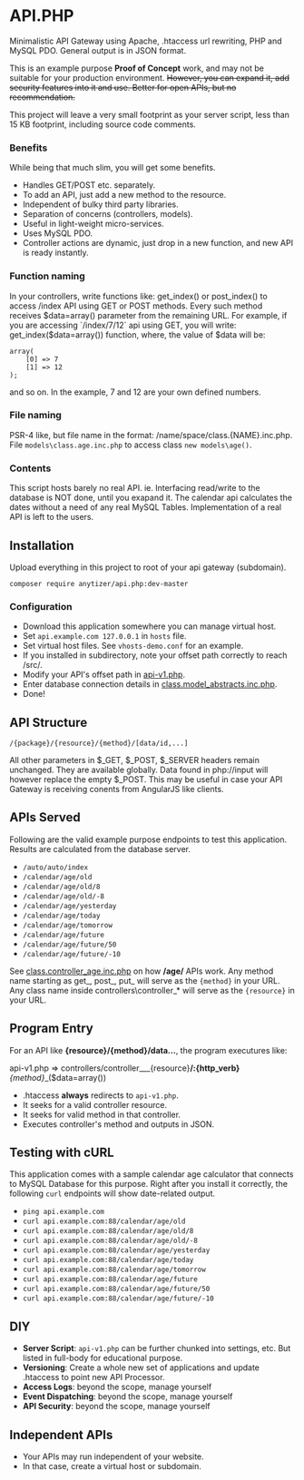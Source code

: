 # API.PHP

Minimalistic API Gateway using Apache, .htaccess url rewriting, PHP and MySQL PDO. General output is in JSON format.

This is an example purpose __Proof of Concept__ work, and may not be suitable for your production environment.
~~However, you can expand it, add security features into it and use. Better for open APIs, but no recommendation.~~

This project will leave a very small footprint as your server script, less than 15 KB footprint, including source code comments.


### Benefits

While being that much slim, you will get some benefits.

 * Handles GET/POST etc. separately.
 * To add an API, just add a new method to the resource.
 * Independent of bulky third party libraries.
 * Separation of concerns (controllers, models).
 * Useful in light-weight micro-services.
 * Uses MySQL PDO.
 * Controller actions are dynamic, just drop in a new function, and new API is ready instantly.


### Function naming

In your controllers, write functions like: get_index() or post_index() to access /index API using GET or POST methods.
Every such method receives $data=array() parameter from the remaining URL. For example, if you are accessing `/index/7/12` api using GET,
you will write: get_index($data=array()) function, where, the value of $data will be:

    array(
    	[0] => 7
		[1] => 12
    );

and so on. In the example, 7 and 12 are your own defined numbers.


### File naming

PSR-4 like, but file name in the format: /name/space/class.{NAME}.inc.php.
File `models\class.age.inc.php` to access class `new models\age()`.


### Contents

This script hosts barely no real API. ie. Interfacing read/write to the database is NOT done, until you exapand it.
The calendar api calculates the dates without a need of any real MySQL Tables.
Implementation of a real API is left to the users.


## Installation

Upload everything in this project to root of your api gateway (subdomain).

    composer require anytizer/api.php:dev-master


### Configuration

 * Download this application somewhere you can manage virtual host.
 * Set `api.example.com 127.0.0.1` in `hosts` file.
 * Set virtual host files. See `vhosts-demo.conf` for an example.
 * If you installed in subdirectory, note your offset path correctly to reach /src/.
 * Modify your API's offset path in [api-v1.php](api-v1.php).
 * Enter database connection details in [class.model_abstracts.inc.php](classes/abstracts/class.model_abstracts.inc.php).
 * Done!


## API Structure

    /{package}/{resource}/{method}/[data/id,...]

All other parameters in $_GET, $_POST, $_SERVER headers remain unchanged. They are available globally. Data found in php://input will however replace the empty $_POST. This may be useful in case your API Gateway is receiving conents from AngularJS like clients.


## APIs Served

Following are the valid example purpose endpoints to test this application.
Results are calculated from the database server.

 * `/auto/auto/index`
 * `/calendar/age/old`
 * `/calendar/age/old/8`
 * `/calendar/age/old/-8`
 * `/calendar/age/yesterday`
 * `/calendar/age/today`
 * `/calendar/age/tomorrow`
 * `/calendar/age/future`
 * `/calendar/age/future/50`
 * `/calendar/age/future/-10`

See [class.controller_age.inc.php](classes/controllers/class.controller_age.inc.php) on how __/age/__ APIs work.
Any method name starting as get_, post_, put_ will serve as the `{method}` in your URL.
Any class name inside controllers\\controller_* will serve as the `{resource}` in your URL.



## Program Entry

For an API like __{resource}/{method}/data...__, the program executures like:

api-v1.php => controllers/controller___{resource}__/:{http_verb}___{method}__($data=array())

 * .htaccess __always__ redirects to `api-v1.php`.
 * It seeks for a valid controller resource.
 * It seeks for valid method in that controller.
 * Executes controller's method and outputs in JSON.


## Testing with cURL

This application comes with a sample calendar age calculator that connects to MySQL Database for this purpose.
Right after you install it correctly, the following `curl` endpoints will show date-related output.

 * `ping api.example.com`
 * `curl api.example.com:88/calendar/age/old`
 * `curl api.example.com:88/calendar/age/old/8`
 * `curl api.example.com:88/calendar/age/old/-8`
 * `curl api.example.com:88/calendar/age/yesterday`
 * `curl api.example.com:88/calendar/age/today`
 * `curl api.example.com:88/calendar/age/tomorrow`
 * `curl api.example.com:88/calendar/age/future`
 * `curl api.example.com:88/calendar/age/future/50`
 * `curl api.example.com:88/calendar/age/future/-10`


## DIY

 * __Server Script__: `api-v1.php` can be further chunked into settings, etc. But listed in full-body for educational purpose.
 * __Versioning__: Create a whole new set of applications and update .htaccess to point new API Processor.
 * __Access Logs__: beyond the scope, manage yourself
 * __Event Dispatching__: beyond the scope, manage yourself
 * __API Security__: beyond the scope, manage yourself


## Independent APIs

 * Your APIs may run independent of your website.
 * In that case, create a virtual host or subdomain.
